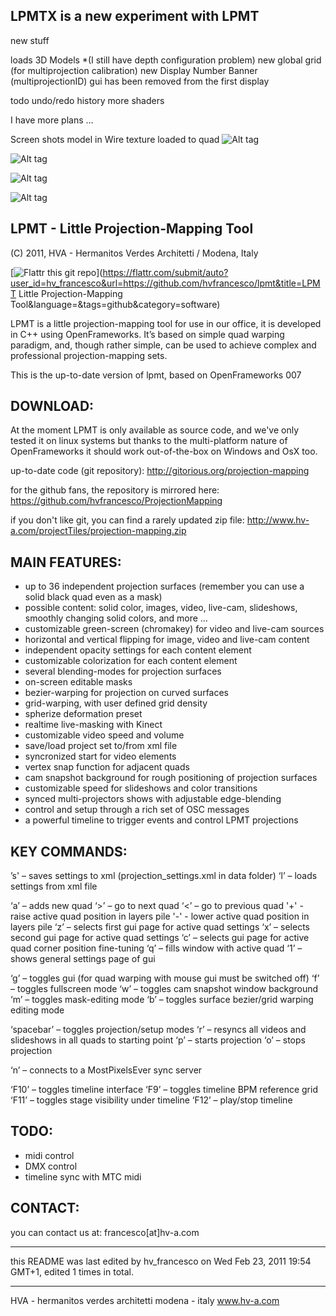 LPMTX is a new experiment with LPMT
--------------------------------------
new stuff

loads 3D Models *(I still have depth configuration problem)
new global grid (for multiprojection calibration)
new Display Number Banner (multiprojectionID)
gui has been removed from the first display 

todo
undo/redo history
more shaders

I have more plans ...

Screen shots
model in Wire texture loaded to quad 
![Alt tag](https://raw.github.com/giladx/lpmt/master/bin/data/img/3d1.png)   

![Alt tag](https://raw.github.com/giladx/lpmt/master/bin/data/img/3d2.png) 

![Alt tag](https://raw.github.com/giladx/lpmt/master/bin/data/img/3d3.png)

![Alt tag](https://raw.github.com/giladx/lpmt/master/bin/data/img/3d4.png)        


LPMT - Little Projection-Mapping Tool
---------------------------------------
(C) 2011, HVA - Hermanitos Verdes Architetti / Modena, Italy

[![Flattr this git repo](http://api.flattr.com/button/flattr-badge-large.png)](https://flattr.com/submit/auto?user_id=hv_francesco&url=https://github.com/hvfrancesco/lpmt&title=LPMT Little Projection-Mapping Tool&language=&tags=github&category=software)


LPMT is a little projection-mapping tool for use in our office,
it is developed in C++ using OpenFrameworks.
It’s based on simple quad warping paradigm, and, though rather simple, can
be used to achieve complex and professional projection-mapping sets.

This is the up-to-date version of lpmt, based on OpenFrameworks 007

DOWNLOAD:
----------

At the moment LPMT is only available as source code, and we've only tested it on linux systems
but thanks to the multi-platform nature of OpenFrameworks it should work out-of-the-box on
Windows and OsX too.

up-to-date code (git repository):
http://gitorious.org/projection-mapping

for the github fans, the repository is mirrored here:
https://github.com/hvfrancesco/ProjectionMapping

if you don't like git, you can find a rarely updated zip file:
http://www.hv-a.com/projectTiles/projection-mapping.zip



MAIN FEATURES:
--------------

* up to 36 independent projection surfaces (remember you can use a solid black quad even as a mask)
* possible content: solid color, images, video, live-cam, slideshows, smoothly changing solid colors, and more …
* customizable green-screen (chromakey) for video and live-cam sources
* horizontal and vertical flipping for image, video and live-cam content
* independent opacity settings for each content element
* customizable colorization for each content element
* several blending-modes for projection surfaces
* on-screen editable masks
* bezier-warping for projection on curved surfaces
* grid-warping, with user defined grid density
* spherize deformation preset
* realtime live-masking with Kinect
* customizable video speed and volume
* save/load project set to/from xml file
* syncronized start for video elements
* vertex snap function for adjacent quads
* cam snapshot background for rough positioning of projection surfaces
* customizable speed for slideshows and color transitions
* synced multi-projectors shows with adjustable edge-blending
* control and setup through a rich set of OSC messages
* a powerful timeline to trigger events and control LPMT projections



KEY COMMANDS:
-------------

’s' – saves settings to xml (projection_settings.xml in data folder)
‘l’ – loads settings from xml file

‘a’ – adds new quad
‘>’ – go to next quad
‘<’ – go to previous quad
'+' - raise active quad position in layers pile
'-' - lower active quad position in layers pile
‘z’ – selects first gui page for active quad settings
‘x’ – selects second gui page for active quad settings
‘c’ – selects gui page for active quad corner position fine-tuning
‘q’ – fills window with active quad
‘1’ – shows general settings page of gui

‘g’ – toggles gui (for quad warping with mouse gui must be switched off)
‘f’ – toggles fullscreen mode
‘w’ – toggles cam snapshot window background
‘m’ – toggles mask-editing mode
‘b’ – toggles surface bezier/grid warping editing mode

‘spacebar’ – toggles projection/setup modes
‘r’ – resyncs all videos and slideshows in all quads to starting point
‘p’ – starts projection
‘o’ – stops projection

‘n’ – connects to a MostPixelsEver sync server

‘F10’ – toggles timeline interface
‘F9’ – toggles timeline BPM reference grid
‘F11’ – toggles stage visibility under timeline
‘F12’ – play/stop timeline



TODO:
----------

- midi control
- DMX control
- timeline sync with MTC midi


CONTACT:
----------

you can contact us at:
francesco[at]hv-a.com

-------------------------------------------------------------------------------

this README was last edited by hv_francesco on Wed Feb 23, 2011 19:54 GMT+1,
edited 1 times in total.

__________________________________

HVA - hermanitos verdes architetti
modena - italy
www.hv-a.com
